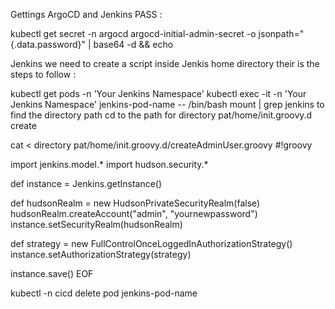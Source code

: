 Gettings ArgoCD and Jenkins PASS :


kubectl get secret -n argocd argocd-initial-admin-secret -o jsonpath="{.data.password}" | base64 -d && echo

Jenkins we need to create a script inside Jenkis home directory their is the steps to follow :

kubectl get pods -n 'Your Jenkins Namespace'
kubectl exec -it -n 'Your Jenkins Namespace' jenkins-pod-name -- /bin/bash
mount | grep jenkins to find the directory path
cd to the path for directory pat/home/init.groovy.d
create 

cat <<EOF > directory pat/home/init.groovy.d/createAdminUser.groovy
#!groovy

import jenkins.model.*
import hudson.security.*

def instance = Jenkins.getInstance()

def hudsonRealm = new HudsonPrivateSecurityRealm(false)
hudsonRealm.createAccount("admin", "yournewpassword")
instance.setSecurityRealm(hudsonRealm)

def strategy = new FullControlOnceLoggedInAuthorizationStrategy()
instance.setAuthorizationStrategy(strategy)

instance.save()
EOF

kubectl -n cicd delete pod jenkins-pod-name

